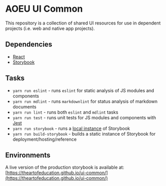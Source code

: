 # AOEU UI Common

This repository is a collection of shared UI resources for use in dependent projects (i.e. web and native app projects).

## Dependencies

* [React](https://reactjs.org/)
* [Storybook](https://storybook.js.org)

## Tasks

* `yarn run eslint` - runs `eslint` for static analysis of JS modules and components
* `yarn run mdlint` - runs `markdownlint` for status analysis of markdown documents
* `yarn run lint` - runs both `eslint` and `mdlint` tasks
* `yarn run test` - runs unit tests for JS modules and components with [Jest](https://jestjs.io/)
* `yarn run storybook` - runs a [local instance](http://localhost:6006) of Storybook
* `yarn run build-storybook` - builds a static instance of Storybook for deployment/hosting/reference

## Environments

A live version of the production storybook is available at:
[https://theartofeducation.github.io/ui-common/](https://theartofeducation.github.io/ui-common/)
